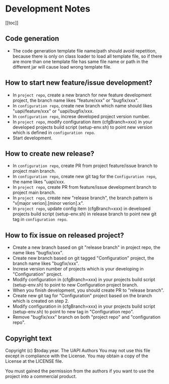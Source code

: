 Development Notes
=================

[[toc]]

## Code generation

* The code generation template file name/path should avoid repetition, because there is only on class loader to load all template file, so if there are more than one template file has same file name or path in the different jar will cause load wrong template file.

## How to start new feature/issue development?

* In ```project repo```, create a new branch for new feature development project, the branch name likes "feature/xxx" or "bugfix/xxx".
* In ```configuration repo```, create new branch which name should likes "uapi/feature/xxx" or "uapi/bugfix/xxx.
* In ```configuration repo```, increse developed project version number.
* In ```project repo```, modify configuration item (cfgBranch=xxx) in your developed projects build script (setup-env.sh) to point new version which is defined in ```configuration repo```.
* Start development.

## How to create new release?

* In ```configuration repo```, create PR from project feature/issue branch to project main branch.
* In ```configuration repo```, create new git tag for the ```Configuration repo```, the name likes "uapi/xxx.
* In ```project repo```, create PR from feature/issue development branch to project main branch.
* In ```project repo```, create new "release branch", the branch pattern is "v[major verion].[minor verion].x".
* In ```project repo```, update config item (cfgBranch=xxx) in developed projects build script (setup-env.sh) in release branch to point new git tag in ```configuration repo```.

## How to fix issue on released project?

* Create a new branch based on git "release branch" in project repo, the name likes "bugfix/xxx".
* Create new branch based on git tagged "Configuration" project, the branch name likes "bugfix/xxx".
* Increse version number of projects which is your developing in "Configuration" project.
* Modify configuration in (cfgBranch=xxx) in your projects build script (setup-env.sh) to point to new Configuration project branch.
* When you finish development, you should create PR to "release branch".
* Create new git tag for "Configuration" project based on the branch which is created on step 2.
* Modify configuration in (cfgBranch=xxx) in your projects build script (setup-env.sh) to point to new tag in "Configuration repo".
* Remove "bugfix/xxx" branch on both "project repo" and "configuration repo". 

## Copyright text

Copyright (c) $today.year. The UAPI Authors
You may not use this file except in compliance with the License.
You may obtain a copy of the License at the LICENSE file.

You must gained the permission from the authors if you want to
use the project into a commercial product.